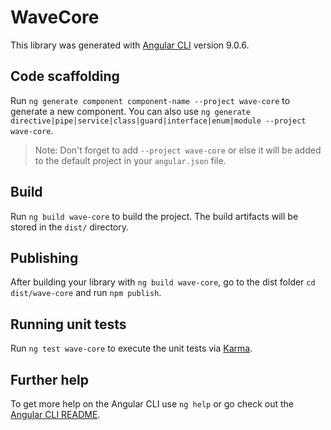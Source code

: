 # WaveCore

This library was generated with [Angular CLI](https://github.com/angular/angular-cli) version 9.0.6.

## Code scaffolding

Run `ng generate component component-name --project wave-core` to generate a new component. You can also use `ng generate directive|pipe|service|class|guard|interface|enum|module --project wave-core`.

> Note: Don't forget to add `--project wave-core` or else it will be added to the default project in your `angular.json` file.

## Build

Run `ng build wave-core` to build the project. The build artifacts will be stored in the `dist/` directory.

## Publishing

After building your library with `ng build wave-core`, go to the dist folder `cd dist/wave-core` and run `npm publish`.

## Running unit tests

Run `ng test wave-core` to execute the unit tests via [Karma](https://karma-runner.github.io).

## Further help

To get more help on the Angular CLI use `ng help` or go check out the [Angular CLI README](https://github.com/angular/angular-cli/blob/master/README.md).
